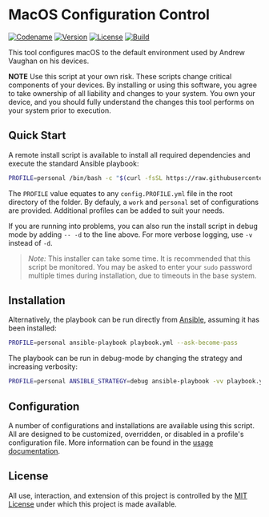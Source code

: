 # MacOS Configuration Control

[![Codename][codename-image]][codename-url]
[![Version][version-image]][codename-url]
[![License][license-image]][license-url]
[![Build][build-image]][build-url]

This tool configures macOS to the default environment used by Andrew Vaughan on his devices.

  **NOTE** Use this script at your own risk.  These scripts change critical components of your devices.  By installing
  or using this software, you agree to take ownership of all liability and changes to your system.  You own your
  device, and you should fully understand the changes this tool performs on your system prior to execution.


## Quick Start

A remote install script is available to install all required dependencies and execute the standard Ansible playbook:

```bash
PROFILE=personal /bin/bash -c "$(curl -fsSL https://raw.githubusercontent.com/andrewvaughan/mymac/master/install)"
```

The `PROFILE` value equates to any `config.PROFILE.yml` file in the root directory of the folder.  By defauly, a
`work` and `personal` set of configurations are provided.  Additional profiles can be added to suit your needs.

If you are running into problems, you can also run the install script in debug mode by adding `-- -d` to the line
above.  For more verbose logging, use `-v` instead of `-d`.

> *Note:* This installer can take some time.  It is recommended that this script be monitored.  You may be asked to
> enter your `sudo` password multiple times during installation, due to timeouts in the base system.


## Installation

Alternatively, the playbook can be run directly from [Ansible][ansible-url], assuming it has been installed:

```bash
PROFILE=personal ansible-playbook playbook.yml --ask-become-pass
```

The playbook can be run in debug-mode by changing the strategy and increasing verbosity:

```bash
PROFILE=personal ANSIBLE_STRATEGY=debug ansible-playbook -vv playbook.yml --ask-become-pass
```

## Configuration

A number of configurations and installations are available using this script.  All are designed to be customized,
overridden, or disabled in a profile's configuration file.  More information can be found in the
[usage documentation](USAGE.md).

## License

All use, interaction, and extension of this project is controlled by the [MIT License](LICENSE) under which this
project is made available.



[version-image]:  https://img.shields.io/badge/macOS-Sierra-blue.svg?style=flat
[version-url]:    http://www.apple.com/macos/sierra/
[codename-image]: https://img.shields.io/badge/Version-10.12.6-blue.svg?style=flat
[codename-url]:   https://developer.apple.com/library/content/releasenotes/MacOSX/WhatsNewInOSX/Articles/OSXv10.html#//apple_ref/doc/uid/TP40017145-SW1
[license-image]:  https://img.shields.io/badge/License-MIT-orange.svg?style=flat
[license-url]:    https://github.com/andrewvaughan/mymac/blob/master/LICENSE
[build-image]:    https://travis-ci.org/andrewvaughan/mymac.svg?branch=master
[build-url]:      https://travis-ci.org/andrewvaughan/mymac

[ansible-url]:    https://www.ansible.com/
